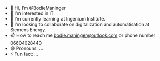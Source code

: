 - 👋 Hi, I’m @BodieManinger
- 👀 I’m interested in IT
- 🌱 I’m currently learning at Ingenium Institute.
- 💞️ I’m looking to collaborate on digitalization and automatisation at Siemens Energy.
- 📫 How to reach me bodie.maninger@outlook.com or phone number 06604028440
- 😄 Pronouns: ...
- ⚡ Fun fact: ...

<!---
BodieManinger/BodieManinger is a ✨ special ✨ repository because its `README.md` (this file) appears on your GitHub profile.
You can click the Preview link to take a look at your changes.
--->
